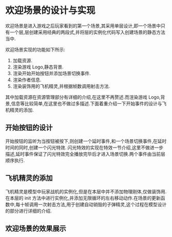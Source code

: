 # 欢迎场景的设计与实现

欢迎场景是进入游戏之后玩家看到的第一个场景,其采用单层设计,即一个场景中只有一个层,层创建采用经典的两段式,并将层的实例化代码写入创建场景的静态方法当中.

欢迎场景实现的功能如下所示:
1. 加载资源.
2. 渲染游戏 Logo,静态背景.
3. 渲染开始开始按钮并添加场景切换事件.
4. 渲染作者信息.
5. 渲染装饰用的飞机精灵,并根据帧数调用射击方法.

其中加载资源在资源管理部分有详细的介绍,在这里不再赘述.而渲染游戏 Logo,背景,信息等比较简单,在这里也不做过多描述.下面着重介绍一下开始事件的设计与飞机精灵的添加.

## 开始按钮的设计

开始按钮的监听为当按钮被按下,则创建一个延时事件,和一个场景切换事件,在延时时间的同时,创建一个闪光特效.
闪光特效的实现在特效一节介绍,这里不做进一步描述,延时事件保证了闪光特效完全播放完毕后才进入场景切换.两个事件由当前层顺序执行.

## 飞机精灵的添加

飞机精灵是模型中玩家战机的实例化,但是在本层中并不添加物理刚体,仅做装饰用.在本层的 init 方法中进行实例化,并添加无限循环的左右移动动作.在场景的更新函数中,每十帧调用一次射击方法,用于创建自动销毁的子弹精灵,这个过程在模型设计的部分进行详细的介绍.

## 欢迎场景的效果展示
